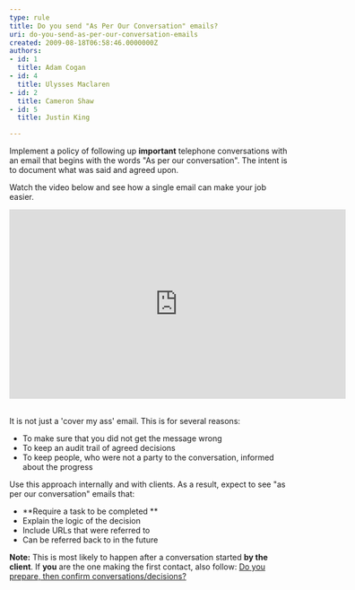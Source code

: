 ```yaml
---
type: rule
title: Do you send "As Per Our Conversation" emails?
uri: do-you-send-as-per-our-conversation-emails
created: 2009-08-18T06:58:46.0000000Z
authors:
- id: 1
  title: Adam Cogan
- id: 4
  title: Ulysses Maclaren
- id: 2
  title: Cameron Shaw
- id: 5
  title: Justin King

---
```


 
​Implement a policy of following up     **important** telephone conversations with an email that begins with the words "As per our conversation". The intent is to document what was said and agreed upon.

Watch the video below and see how a single email can make your job easier.

<iframe height="338" frameborder="0" width="600" src="https&#58;//www.youtube.com/embed/falcO6smD_8?rel=0"></iframe> 


It is not just a 'cover my ass' email. This is for several reasons:

- To make sure that you did not get the message wrong
- To keep an audit trail of agreed decisions
- To keep people, who were not a party to the conversation, informed about the progress


Use this approach internally and with clients. As a result, expect to see "as per our conversation" emails that:

- **Require a task to be completed **
- Explain the logic of the decision
- Include URLs that were referred to
- Can be referred back to in the future


**Note:** This is most likely to happen after a conversation started        **by the client**.
If        **you** are the one making the first contact, also follow:        [Do you prepare, then confirm conversations/decisions?](/Pages/PrepareAndConfirm.aspx)

